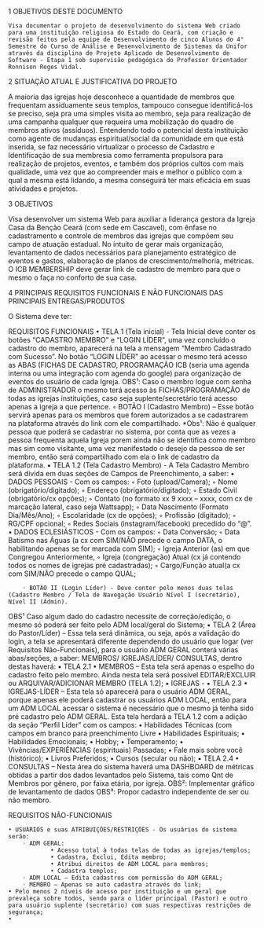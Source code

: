 1 OBJETIVOS DESTE DOCUMENTO

	Visa documentar o projeto de desenvolvimento do sistema Web criado para uma instituição religiosa do Estado do Ceará, com criação e revisão feitos pela equipe de Desenvolvimento de cinco Alunos do 4° Semestre do Curso de Análise e Desenvolvimento de Sistemas da Unifor através da disciplina de Projeto Aplicado de Desenvolvimento de Software - Etapa 1 sob supervisão pedagógica do Professor Orientador Ronnison Reges Vidal.


2 SITUAÇÃO ATUAL E JUSTIFICATIVA DO PROJETO

A maioria das igrejas hoje desconhece a quantidade de membros que frequentam assiduamente seus templos, tampouco consegue identificá-los se preciso, seja pra uma simples visita ao membro, seja para realização de uma campanha qualquer que requeira uma mobilização do quadro de membros ativos (assíduos). Entendendo todo o potencial desta instituição como agente de mudanças espiritual/social da comunidade em que está inserida, se faz necessário virtualizar o processo de Cadastro e Identificação de sua membresia como ferramenta propulsora para realização de projetos, eventos, e também dos próprios cultos com mais qualidade, uma vez que ao compreender mais e melhor o público com a qual a mesma está lidando, a mesma conseguirá ter mais eficácia em suas atividades e projetos.


3 OBJETIVOS 

Visa desenvolver um sistema Web para auxiliar a liderança gestora da Igreja Casa da Benção Ceará (com sede em Cascavel), com ênfase no cadastramento e controle de membros das igrejas que compõem seu campo de atuação estadual. No intuito de gerar mais organização, levantamento de dados necessários para planejamento estratégico de eventos e gastos, elaboração de planos de crescimento/melhoria, métricas.  O ICB MEMBERSHIP deve gerar link de cadastro de membro para que o mesmo o faça no conforto de sua casa.

4 PRINCIPAIS REQUISITOS FUNCIONAIS E NÃO FUNCIONAIS DAS PRINCIPAIS ENTREGAS/PRODUTOS

O Sistema deve ter:

REQUISITOS FUNCIONAIS
    • TELA 1 (Tela inicial) - Tela Inicial deve conter os botões “CADASTRO MEMBRO” e “LOGIN LÍDER”, uma vez concluído o cadastro do membro, aparecerá na tela a mensagem “Membro Cadastrado com Sucesso”. No botão “LOGIN LÍDER” ao acessar o mesmo terá acesso as ABAS (FICHAS DE CADASTRO, PROGRAMAÇÃO ICB (seria uma agenda interna ou uma integração com agenda do google) para organização de eventos do usuário de cada Igreja. OBS¹: Caso o membro logue com senha  de ADMINISTRADOR o mesmo terá acesso às FICHAS/PROGRAMAÇÃO de todas as igrejas instituições, caso seja suplente/secretário terá acesso apenas a igreja a que pertence.
        ◦ BOTÃO I (Cadastro Membro) – Esse botão servirá apenas para os membros que forem autorizados a se cadastrarem na plataforma através do link com ele compartilhado. 
*Obs¹: Não é qualquer pessoa que poderá se cadastrar no sistema, por conta que as vezes a pessoa frequenta aquela Igreja porem ainda não se identifica como membro mas sim como visitante, uma vez manifestado o desejo da pessoa de ser membro, então será compartilhado com ela o link de cadastro da plataforma.
            ▪ TELA 1.2 (Tela Cadastro Membro) -  A Tela Cadastro Membro será divida em duas seções de Campos de Preenchimento, a saber:
                • DADOS PESSOAIS - Com os campos:
                    ◦ Foto (upload/Camera);
                    ◦ Nome (obrigatório/digitado); 
                    ◦ Endereço (obrigatório/digitado); 
                    ◦ Estado Civil (obrigatório/cx opções); 
                    ◦ Contato (no formato xx 9 xxxx – xxxx, com cx de marcação lateral, caso seja Wattsapp);
                    ◦ Data Nascimento (Formato Dia/Mês/Ano); 
                    ◦ Escolaridade (cx de opções); 
                    ◦ Profissão (digitado); 
                    ◦ RG/CPF opcional; 
                    ◦ Redes Sociais (instagram/facebook) precedido do “@”.
                • DADOS ECLESIÁSTICOS - Com os campos: 
                    ◦ Data Conversão;
                    ◦ Data Batismo nas Águas (a cx com SIM/NÃO precede o campo DATA, o habilitando apenas se for marcada com SIM);
                    ◦ Igreja Anterior (as) em que Congregou Anteriormente, 
                    ◦ Igreja (congregação) Atual (cx já contendo todos os nomes de igrejas pré cadastradas);
                    ◦ Cargo/Função atual(a cx com SIM/NÃO precede o campo QUAL;

        ◦ BOTÃO II (Login Líder) - Deve conter pelo menos duas telas (Cadastro Membro / Tela de Navegação Usuário Nível I (secretário), Nível II (Admin). 
OBS¹ Caso algum dado do cadastro necessite de correção/edição, o mesmo só poderá ser feito pelo ADM local/geral do Sistema;
            ▪ TELA 2 (Área do Pastor/Líder) – Essa tela será dinâmica, ou seja, após a validação do login, a tela se apresentará diferente dependendo do usuário que logar (ver Requisitos Não-Funcionais), para o usuário ADM GERAL conterá várias abas/seções, a saber: MEMBROS/ IGREJAS/LÍDER/ CONSULTAS, dentro destas haverá:
            ▪ TELA 2.1
                • MEMBROS – Esta tela será apenas o espelho do cadastro feito pelo membro. Ainda nesta tela será possível EDITAR/EXCLUIR ou ARQUIVAR/ADICIONAR MEMBRO (TELA 1.2);
            ▪ IGREJAS - 
            ▪ TELA 2.3
                • IGREJAS-LÍDER – Esta tela só aparecerá para o usuário ADM GERAL, porque apenas ele poderá cadastrar os usuários ADM LOCAL, então para um ADM LOCAL acessar o sistema é necessário que o mesmo já tenha sido pré cadastro pelo ADM GERAL. Esta tela herdará a TELA 1.2 com a adição da seção “Perfil Líder” com os campos: 
                • Habilidades Técnicas (com campos em branco para preenchimento Livre
                • Habilidades Espirituais; 
                • Habilidades Emocionais; 
                • Hobby; 
                • Temperamento; 
                • Vivências/EXPERIÊNCIAS (espirituais) Passadas;
                • Fale mais sobre você (histórico); 
                • Livros Preferidos; 
                • Cursos (secular ou não);
            ▪ TELA 2.4 
                • CONSULTAS – Nesta área do sistema haverá uma DASHBOARD de métricas obtidas a partir dos dados levantados pelo Sistema, tais como Qnt de Membros por gênero, por faixa etária, por igreja.
OBS²: Implementar gráfico de levantamento de dados
OBS³: Propor cadastro independente de ser ou não membro.


REQUISITOS NÃO-FUNCIONAIS

    • USUÁRIOS e suas ATRIBUIÇÕES/RESTRIÇÕES - Os usuários do sistema serão:
        ◦ ADM GERAL: 
                • Acesso total à todas telas de todas as igrejas/templos;
                • Cadastra, Exclui, Edita membro;
                • Atribui direitos de ADM LOCAL para membros;
                • Cadastra templos;
        ◦ ADM LOCAL – Edita cadastros com permissão do ADM GERAL;
        ◦ MEMBRO – Apenas se auto cadastra através do link;
    • Pelo menos 2 níveis de acesso por instituição e um geral que prevaleça sobre todos, sendo para o líder principal (Pastor) e outro para usuário suplente (secretário) com suas respectivas restrições de segurança;
    • 
